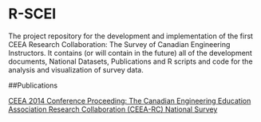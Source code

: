 # R-SCEI

The project repository for the development and implementation of the first CEEA Research Collaboration: The Survey of Canadian Engineering Instructors.  It contains (or will contain in the future) all of the development documents, National Datasets, Publications and R scripts and code for the analysis and visualization of survey data.


##Publications

[CEEA 2014 Conference Proceeding: The Canadian Engineering Education Association Research Collaboration (CEEA-RC) National Survey]("https://raw.githubusercontent.com/jkaupp/R-SCEI/master/man/The%20Canadian%20Engineering%20Education%20Association%20Research%20Collaboration%20(CEEA-RC)%20National%20Survey.md")


